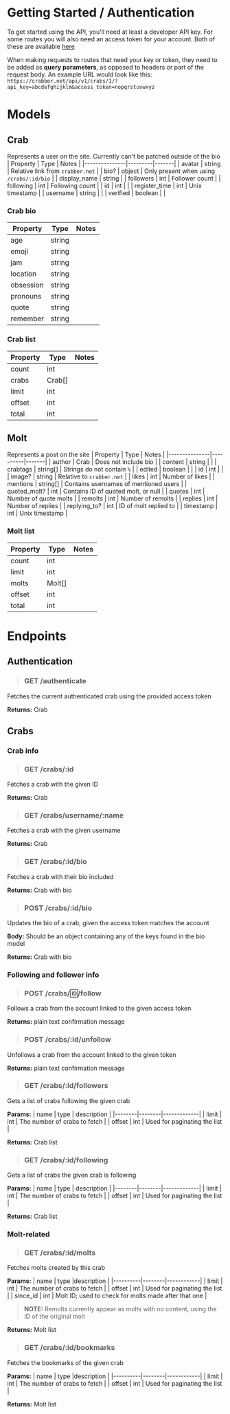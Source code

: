 # Getting Started / Authentication
To get started using the API, you'll need at least a developer API key. For some routes you will also need an access token for your account. Both of these are available [here](https://crabber.net/developer)

When making requests to routes that need your key or token, they need to be added as **query parameters**, as opposed to headers or part of the request body. An example URL would look like this:  
`https://crabber.net/api/v1/crabs/1/?api_key=abcdefghijklm&access_token=nopqrstuvwxyz`

# Models

## Crab
Represents a user on the site. Currently can't be patched outside of the bio
| Property      | Type    | Notes |
|---------------|---------|-------|
| avatar        | string  | Relative link from `crabber.net` |
| bio?          | object  | Only present when using `/crabs/:id/bio` |
| display_name  | string  |
| followers     | int     | Follower count |
| following     | int     | Following count |
| id            | int     | |
| register_time | int     | Unix timestamp |
| username      | string  | |
| verified      | boolean | |

### Crab bio
| Property  | Type    | Notes |
|-----------|---------|-------|
| age       | string  |       |
| emoji     | string  |       |
| jam       | string  |       |
| location  | string  |       |
| obsession | string  |       |
| pronouns  | string  |       |
| quote     | string  |       |
| remember  | string  |       |

### Crab list
| Property  | Type    | Notes |
|-----------|---------|-------|
| count     | int     | |
| crabs     | Crab[]  | |
| limit     | int     | |
| offset    | int     | |
| total     | int     | |

## Molt
Represents a post on the site
| Property      | Type     | Notes |
|---------------|----------|-------|
| author        | Crab     | Does not include bio |
| content       | string   | |
| crabtags      | string[] | Strings do not contain `%` |
| edited        | boolean  | |
| id            | int      | |
| image?        | string   | Relative to `crabber.net` |
| likes         | int      | Number of likes |
| mentions      | string[] | Contains usernames of mentioned users |
| quoted_molt?  | int      | Contains ID of quoted molt, or null |
| quotes        | int      | Number of quote molts |
| remolts       | int      | Number of remolts |
| replies       | int      | Number of replies |
| replying_to?  | int      | ID of molt replied to |
| timestamp     | int      | Unix timestamp |

### Molt list
| Property  | Type    | Notes |
|-----------|---------|-------|
| count     | int     | |
| limit     | int     | |
| molts     | Molt[]  | |
| offset    | int     | |
| total     | int     | |

# Endpoints
## Authentication
> ### GET /authenticate
Fetches the current authenticated crab using the provided access token

**Returns:** Crab

## Crabs
### Crab info
> ### GET /crabs/:id
Fetches a crab with the given ID

**Returns:** Crab

> ### GET /crabs/username/:name
Fetches a crab with the given username

**Returns:** Crab

> ### GET /crabs/:id/bio
Fetches a crab with their bio included

**Returns:** Crab with bio

> ### POST /crabs/:id/bio
Updates the bio of a crab, given the access token matches the account

**Body:** Should be an object containing any of the keys found in the bio model

**Returns:** Crab with bio

### Following and follower info
> ### POST /crabs/:id:/follow
Follows a crab from the account linked to the given access token

**Returns:** plain text confirmation message

> ### POST /crabs/:id/unfollow
Unfollows a crab from the account linked to the given token

**Returns:** plain text confirmation message

> ### GET /crabs/:id/followers
Gets a list of crabs following the given crab

**Params:**
| name   | type   | description |
|--------|--------|-------------|
| limit  | int    | The number of crabs to fetch |
| offset | int    | Used for paginating the list |

**Returns:** Crab list

> ### GET /crabs/:id/following
Gets a list of crabs the given crab is following

**Params:**
| name   | type   | description |
|--------|--------|-------------|
| limit  | int    | The number of crabs to fetch |
| offset | int    | Used for paginating the list |

**Returns:** Crab list

### Molt-related
> ### GET /crabs/:id/molts
Fetches molts created by this crab

**Params:**
| name     | type   |description |
|----------|--------|------------|
| limit    | int    | The number of crabs to fetch |
| offset   | int    | Used for paginating the list |
| since_id | int    | Molt ID; used to check for molts made after that one |

> **NOTE:** Remolts currently appear as molts with no content, using the ID of the original molt

**Returns:** Molt list

> ### GET /crabs/:id/bookmarks
Fetches the bookmarks of the given crab

**Params:**
| name     | type   |description |
|----------|--------|------------|
| limit    | int    | The number of crabs to fetch |
| offset   | int    | Used for paginating the list |

**Returns:** Molt list
